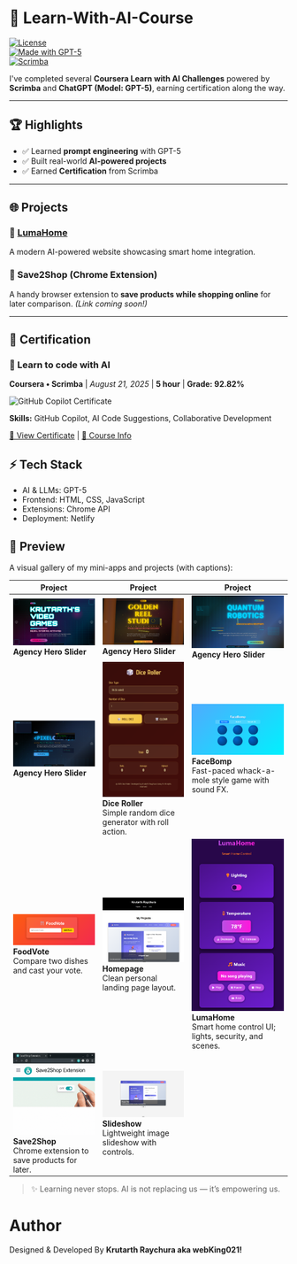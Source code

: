 # 🚀 Learn-With-AI-Course  

[![License](https://img.shields.io/badge/license-MIT-blue.svg)](LICENSE)  
[![Made with GPT-5](https://img.shields.io/badge/Made%20with-GPT--5-10A37F.svg)](#)  
[![Scrimba](https://img.shields.io/badge/Scrimba-Learn%20With%20AI-FF6F00.svg)](https://scrimba.com)  

I've completed several **Coursera Learn with AI Challenges** powered by **Scrimba** and **ChatGPT (Model: GPT-5)**, earning certification along the way.  

---

## 🏆 Highlights  
- ✅ Learned **prompt engineering** with GPT-5  
- ✅ Built real-world **AI-powered projects**  
- ✅ Earned **Certification** from Scrimba  

---

## 🌐 Projects  

### 🔹 [LumaHome](https://lumahome.netlify.app/)  
A modern AI-powered website showcasing smart home integration.  

### 🔹 Save2Shop (Chrome Extension)  
A handy browser extension to **save products while shopping online** for later comparison. *(Link coming soon!)*  

---

## 📜 Certification

### 🤖 Learn to code with AI
**Coursera • Scrimba** | *August 21, 2025* | **5 hour** | **Grade: 92.82%**
    
<img src="https://s3.amazonaws.com/coursera_assets/meta_images/generated/CERTIFICATE_LANDING_PAGE/CERTIFICATE_LANDING_PAGE~YFHNEWP0Z8GS/CERTIFICATE_LANDING_PAGE~YFHNEWP0Z8GS.jpeg" width="500" alt="GitHub Copilot Certificate"/>
    
**Skills:** GitHub Copilot, AI Code Suggestions, Collaborative Development
    
[🔗 View Certificate](https://coursera.org/share/eac74da628f38c1d22b97a33b0008998) | [📖 Course Info](https://www.coursera.org/learn/learn-to-code-with-ai)

## ⚡ Tech Stack

- AI & LLMs: GPT-5
- Frontend: HTML, CSS, JavaScript
- Extensions: Chrome API
- Deployment: Netlify

## 📸 Preview

A visual gallery of my mini-apps and projects (with captions):

| Project | Project | Project |
|---|---|---|
| <img src="Screenshots/Agency%20Hero%20Section%20Slider-1.png" alt="Agency Hero Section Slider 1" width="300" /><br/><strong>Agency Hero Slider</strong><br/> | <img src="Screenshots/Agency%20Hero%20Section%20Slider-2.png" alt="Agency Hero Section Slider 2" width="300" /><br/><strong>Agency Hero Slider</strong><br/> | <img src="Screenshots/Agency%20Hero%20Section%20Slider-3.png" alt="Agency Hero Section Slider 3" width="300" /><br/><strong>Agency Hero Slider</strong><br/> |
| <img src="Screenshots/Agency%20Hero%20Section%20Slider-4.png" alt="Agency Hero Section Slider 4" width="300" /><br/><strong>Agency Hero Slider</strong><br/> | <img src="Screenshots/Dice%20Roller.png" alt="Dice Roller" width="300" /><br/><strong>Dice Roller</strong><br/>Simple random dice generator with roll action. | <img src="Screenshots/FaceBomp.png" alt="FaceBomp" width="300" /><br/><strong>FaceBomp</strong><br/>Fast-paced whack-a-mole style game with sound FX. |
| <img src="Screenshots/FoodVote.png" alt="FoodVote" width="300" /><br/><strong>FoodVote</strong><br/>Compare two dishes and cast your vote. | <img src="Screenshots/Homepage.png" alt="Homepage" width="300" /><br/><strong>Homepage</strong><br/>Clean personal landing page layout. | <img src="Screenshots/LumaHome.png" alt="LumaHome" width="300" /><br/><strong>LumaHome</strong><br/>Smart home control UI; lights, security, and scenes. |
| <img src="Screenshots/Save2Shop.png" alt="Save2Shop" width="300" /><br/><strong>Save2Shop</strong><br/>Chrome extension to save products for later. | <img src="Screenshots/Slideshow.png" alt="Slideshow" width="300" /><br/><strong>Slideshow</strong><br/>Lightweight image slideshow with controls. | &nbsp; |

> ✨ Learning never stops. AI is not replacing us — it’s empowering us.

# Author

Designed & Developed By **Krutarth Raychura aka webKing021!**
